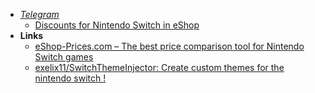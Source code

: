- *[Telegram](Telegram.md)*
	- [Discounts for Nintendo Switch in eShop](https://t.me/psprices_ru_switch)
- **Links**
	- [eShop-Prices.com – The best price comparison tool for Nintendo Switch games](https://eshop-prices.com/)
	- [exelix11/SwitchThemeInjector: Create custom themes for the nintendo switch !](https://github.com/exelix11/SwitchThemeInjector)